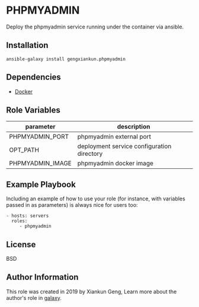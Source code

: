 PHPMYADMIN
=========

Deploy the phpmyadmin service running under the container via ansible.

Installation
------------

`ansible-galaxy install gengxiankun.phpmyadmin`

Dependencies
------------

- [Docker](https://github.com/gengxiankun-galaxy/docker)

Role Variables
--------------

| parameter | description |
| --------- | ----------- |
| PHPMYADMIN_PORT | phpmyadmin external port |
| OPT_PATH | deployment service configuration directory |
| PHPMYADMIN_IMAGE | phpmyadmin docker image |

Example Playbook
----------------

Including an example of how to use your role (for instance, with variables passed in as parameters) is always nice for users too:

    - hosts: servers
      roles:
         - phpmyadmin

License
-------

BSD

Author Information
------------------

This role was created in 2019 by Xiankun Geng, Learn more about the author's role in [galaxy](https://galaxy.ansible.com/gengxiankun).
